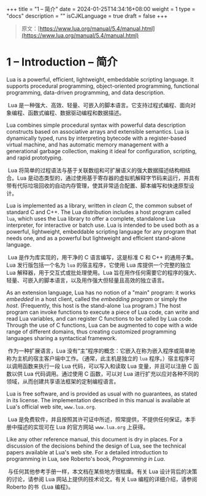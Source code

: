 +++
title = "1 – 简介"
date = 2024-01-25T14:34:16+08:00
weight = 1
type = "docs"
description = ""
isCJKLanguage = true
draft = false
+++

> 原文：[https://www.lua.org/manual/5.4/manual.html](https://www.lua.org/manual/5.4/manual.html)

# 1 – Introduction – 简介

Lua is a powerful, efficient, lightweight, embeddable scripting language. It supports procedural programming, object-oriented programming, functional programming, data-driven programming, and data description.

​	Lua 是一种强大、高效、轻量、可嵌入的脚本语言。它支持过程式编程、面向对象编程、函数式编程、数据驱动编程和数据描述。

Lua combines simple procedural syntax with powerful data description constructs based on associative arrays and extensible semantics. Lua is dynamically typed, runs by interpreting bytecode with a register-based virtual machine, and has automatic memory management with a generational garbage collection, making it ideal for configuration, scripting, and rapid prototyping.

​	Lua 将简单的过程语法与基于关联数组和可扩展语义的强大数据描述结构相结合。Lua 是动态类型的，通过使用基于寄存器的虚拟机解释字节码来运行，并具有带有代际垃圾回收的自动内存管理，使其非常适合配置、脚本编写和快速原型设计。

Lua is implemented as a library, written in *clean C*, the common subset of standard C and C++. The Lua distribution includes a host program called `lua`, which uses the Lua library to offer a complete, standalone Lua interpreter, for interactive or batch use. Lua is intended to be used both as a powerful, lightweight, embeddable scripting language for any program that needs one, and as a powerful but lightweight and efficient stand-alone language.

​	Lua 是作为库实现的，用干净的 C 语言编写，这是标准 C 和 C++ 的通用子集。Lua 发行版包括一个名为 `lua` 的宿主程序，它使用 Lua 库提供一个完整的独立 Lua 解释器，用于交互式或批处理使用。Lua 旨在用作任何需要它的程序的强大、轻量、可嵌入的脚本语言，以及用作强大但轻量且高效的独立语言。

As an extension language, Lua has no notion of a "main" program: it works *embedded* in a host client, called the *embedding program* or simply the *host*. (Frequently, this host is the stand-alone `lua` program.) The host program can invoke functions to execute a piece of Lua code, can write and read Lua variables, and can register C functions to be called by Lua code. Through the use of C functions, Lua can be augmented to cope with a wide range of different domains, thus creating customized programming languages sharing a syntactical framework.

​	作为一种扩展语言，Lua 没有“主”程序的概念：它嵌入在称为嵌入程序或简单地称为主机的宿主客户端中工作。（通常，此主机是独立的 `lua` 程序。）宿主程序可以调用函数来执行一段 Lua 代码，可以写入和读取 Lua 变量，并且可以注册 C 函数以供 Lua 代码调用。通过使用 C 函数，可以对 Lua 进行扩充以应对各种不同的领域，从而创建共享语法框架的定制编程语言。

Lua is free software, and is provided as usual with no guarantees, as stated in its license. The implementation described in this manual is available at Lua's official web site, `www.lua.org`.

​	Lua 是免费软件，并且按照其许可证中所述，照常提供，不提供任何保证。本手册中描述的实现可在 Lua 的官方网站 `www.lua.org` 上获得。

Like any other reference manual, this document is dry in places. For a discussion of the decisions behind the design of Lua, see the technical papers available at Lua's web site. For a detailed introduction to programming in Lua, see Roberto's book, *Programming in Lua*.

​	与任何其他参考手册一样，本文档在某些地方很枯燥。有关 Lua 设计背后的决策的讨论，请参阅 Lua 网站上提供的技术论文。有关 Lua 编程的详细介绍，请参阅 Roberto 的书《Lua 编程》。